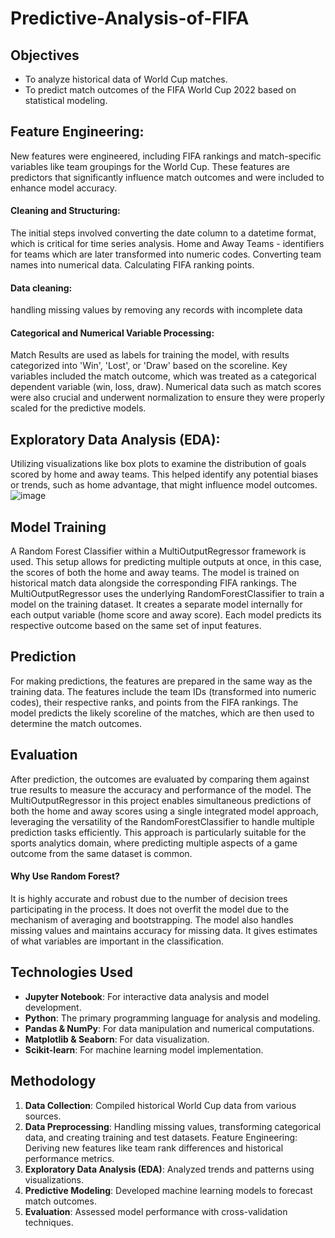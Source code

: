 # Predictive-Analysis-of-FIFA

## Objectives
- To analyze historical data of World Cup matches.
- To predict match outcomes of the FIFA World Cup 2022 based on statistical modeling.

## Feature Engineering:
New features were engineered, including FIFA rankings and match-specific variables like team groupings for the World Cup. These features are predictors that significantly influence match outcomes and were included to enhance model accuracy.

#### Cleaning and Structuring: 
The initial steps involved converting the date column to a datetime format, which is critical for time series analysis. 
Home and Away Teams - identifiers for teams which are later transformed into numeric codes. Converting team names into numerical data.
Calculating FIFA ranking points. 
#### **Data cleaning**: 
handling missing values by removing any records with incomplete data
#### **Categorical and Numerical Variable Processing**:
Match Results are used as labels for training the model, with results categorized into 'Win', 'Lost', or 'Draw' based on the scoreline. Key variables included the match outcome, which was treated as a categorical dependent variable (win, loss, draw). Numerical data such as match scores were also crucial and underwent normalization to ensure they were properly scaled for the predictive models.

## Exploratory Data Analysis (EDA):
Utilizing visualizations like box plots to examine the distribution of goals scored by home and away teams. This helped identify any potential biases or trends, such as home advantage, that might influence model outcomes.
![image](https://github.com/zuzann18/Predictive-Analysis-of-FIFA/assets/62249691/711e1847-7b08-47be-b3dd-dfd47132ce6f)

## Model Training
A Random Forest Classifier within a MultiOutputRegressor framework is used. This setup allows for predicting multiple outputs at once, in this case, the scores of both the home and away teams.
The model is trained on historical match data alongside the corresponding FIFA rankings. The MultiOutputRegressor uses the underlying RandomForestClassifier to train a model on the training dataset. It creates a separate model internally for each output variable (home score and away score). Each model predicts its respective outcome based on the same set of input features.
## Prediction
For making predictions, the features are prepared in the same way as the training data. The features include the team IDs (transformed into numeric codes), their respective ranks, and points from the FIFA rankings.
The model predicts the likely scoreline of the matches, which are then used to determine the match outcomes.
## Evaluation
After prediction, the outcomes are evaluated by comparing them against true results to measure the accuracy and performance of the model. The MultiOutputRegressor in this project enables simultaneous predictions of both the home and away scores using a single integrated model approach, leveraging the versatility of the RandomForestClassifier to handle multiple prediction tasks efficiently. This approach is particularly suitable for the sports analytics domain, where predicting multiple aspects of a game outcome from the same dataset is common.

#### Why Use Random Forest?
It is highly accurate and robust due to the number of decision trees participating in the process.
It does not overfit the model due to the mechanism of averaging and bootstrapping.
The model also handles missing values and maintains accuracy for missing data.
It gives estimates of what variables are important in the classification.

## Technologies Used
- **Jupyter Notebook**: For interactive data analysis and model development.
- **Python**: The primary programming language for analysis and modeling.
- **Pandas & NumPy**: For data manipulation and numerical computations.
- **Matplotlib & Seaborn**: For data visualization.
- **Scikit-learn**: For machine learning model implementation.

## Methodology
1. **Data Collection**: Compiled historical World Cup data from various sources.
2. **Data Preprocessing**: Handling missing values, transforming categorical data, and creating training and test datasets.
Feature Engineering: Deriving new features like team rank differences and historical performance metrics.
3. **Exploratory Data Analysis (EDA)**: Analyzed trends and patterns using visualizations.
4. **Predictive Modeling**: Developed machine learning models to forecast match outcomes.
5. **Evaluation**: Assessed model performance with cross-validation techniques.
